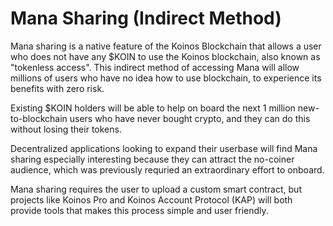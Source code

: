 # Mana Sharing (Indirect Method)

Mana sharing is a native feature of the Koinos Blockchain that allows a user who does not have any $KOIN to use the Koinos blockchain, also known as "tokenless access". This indirect method of accessing Mana will allow millions of users who have no idea how to use blockchain, to experience its benefits with zero risk.

Existing $KOIN holders will be able to help on board the next 1 million new-to-blockchain users who have never bought crypto, and they can do this without losing their tokens. 

Decentralized applications looking to expand their userbase will find Mana sharing especially interesting because they can attract the no-coiner audience, which was previously requried an extraordinary effort to onboard.

Mana sharing requires the user to upload a custom smart contract, but projects like Koinos Pro and Koinos Account Protocol (KAP) will both provide tools that makes this process simple and user friendly.